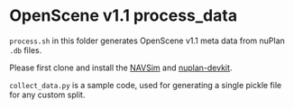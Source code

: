 # OpenScene v1.1 process_data

`process.sh` in this folder generates OpenScene v1.1 meta data from nuPlan `.db` files.

Please first clone and install the [NAVSim](https://github.com/autonomousvision/navsim) and [nuplan-devkit](https://github.com/motional/nuplan-devkit).

`collect_data.py` is a sample code, used for generating a single pickle file for any custom split.

